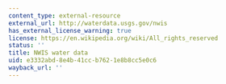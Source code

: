 ```yaml
---
content_type: external-resource
external_url: http://waterdata.usgs.gov/nwis
has_external_license_warning: true
license: https://en.wikipedia.org/wiki/All_rights_reserved
status: ''
title: NWIS water data
uid: e3332abd-8e4b-41cc-b762-1e8b8cc5e0c6
wayback_url: ''
---
```

